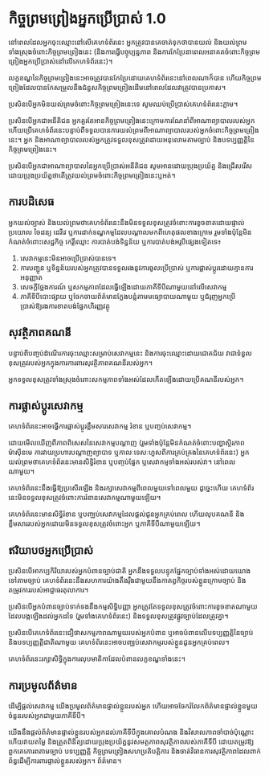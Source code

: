 # កិច្ចព្រមព្រៀងអ្នកប្រើប្រាស់ 1.0

នៅពេលដែលអ្នកចុះឈ្មោះនៅលើគេហទំព័រនេះ អ្នកត្រូវបានគេចាត់ទុកថាបានយល់ និងយល់ព្រមទាំងស្រុងចំពោះកិច្ចព្រមព្រៀងនេះ (និងការធ្វើបច្ចុប្បន្នភាព និងការកែប្រែនាពេលអនាគតចំពោះកិច្ចព្រមព្រៀងអ្នកប្រើប្រាស់នៅលើគេហទំព័រនេះ)។

លក្ខខណ្ឌនៃកិច្ចព្រមព្រៀងនេះអាចត្រូវបានកែប្រែដោយគេហទំព័រនេះនៅពេលណាក៏បាន ហើយកិច្ចព្រមព្រៀងដែលបានកែសម្រួលនឹងជំនួសកិច្ចព្រមព្រៀងដើមនៅពេលដែលវាត្រូវបានប្រកាស។

ប្រសិនបើអ្នកមិនយល់ព្រមចំពោះកិច្ចព្រមព្រៀងនេះទេ សូមឈប់ប្រើប្រាស់គេហទំព័រនេះភ្លាម។

ប្រសិនបើអ្នកជាអនីតិជន អ្នកគួរតែអានកិច្ចព្រមព្រៀងនេះក្រោមការណែនាំពីអាណាព្យាបាលរបស់អ្នក ហើយប្រើគេហទំព័រនេះបន្ទាប់ពីទទួលបានការយល់ព្រមពីអាណាព្យាបាលរបស់អ្នកចំពោះកិច្ចព្រមព្រៀងនេះ។ អ្នក និងអាណាព្យាបាលរបស់អ្នកត្រូវទទួលខុសត្រូវដោយអនុលោមតាមច្បាប់ និងបទប្បញ្ញត្តិនៃកិច្ចព្រមព្រៀងនេះ។

ប្រសិនបើអ្នកជាអាណាព្យាបាលនៃអ្នកប្រើប្រាស់អនីតិជន សូមអានដោយប្រុងប្រយ័ត្ន និងជ្រើសរើសដោយប្រុងប្រយ័ត្នថាតើត្រូវយល់ព្រមចំពោះកិច្ចព្រមព្រៀងនេះឬអត់។

## ការបដិសេធ

អ្នកយល់ច្បាស់ និងយល់ព្រមថាគេហទំព័រនេះនឹងមិនទទួលខុសត្រូវចំពោះការខូចខាតដោយផ្ទាល់ ប្រយោល ចៃដន្យ ដេរីវេ ឬការដាក់ទណ្ឌកម្មដែលបណ្តាលមកពីហេតុផលខាងក្រោម រួមទាំងប៉ុន្តែមិនកំណត់ចំពោះសេដ្ឋកិច្ច កេរ្តិ៍ឈ្មោះ ការបាត់បង់ទិន្នន័យ ឬការបាត់បង់អរូបីផ្សេងទៀតទេ៖

1. សេវាកម្មនេះមិនអាចប្រើប្រាស់បានទេ។
1. ការបញ្ជូន ឬទិន្នន័យរបស់អ្នកត្រូវបានទទួលរងនូវការចូលប្រើប្រាស់ ឬការផ្លាស់ប្តូរដោយគ្មានការអនុញ្ញាត
1. សេចក្តីថ្លែងការណ៍ ឬសកម្មភាពដែលធ្វើឡើងដោយភាគីទីបីណាមួយនៅលើសេវាកម្ម
1. ភាគីទីបីបោះផ្សាយ ឬចែកចាយព័ត៌មានក្លែងបន្លំតាមមធ្យោបាយណាមួយ ឬជំរុញអ្នកប្រើប្រាស់ឱ្យរងការខាតបង់ផ្នែកហិរញ្ញវត្ថុ

## សុវត្ថិភាពគណនី

បន្ទាប់ពីបញ្ចប់ដំណើរការចុះឈ្មោះសម្រាប់សេវាកម្មនេះ និងការចុះឈ្មោះដោយជោគជ័យ វាជាទំនួលខុសត្រូវរបស់អ្នកក្នុងការការពារសុវត្ថិភាពគណនីរបស់អ្នក។

អ្នកទទួលខុសត្រូវទាំងស្រុងចំពោះសកម្មភាពទាំងអស់ដែលកើតឡើងដោយប្រើគណនីរបស់អ្នក។

## ការផ្លាស់ប្តូរសេវាកម្ម

គេហទំព័រនេះអាចធ្វើការផ្លាស់ប្តូរខ្លឹមសារសេវាកម្ម រំខាន ឬបញ្ចប់សេវាកម្ម។

ដោយមើលឃើញពីភាពពិសេសនៃសេវាកម្មបណ្តាញ (រួមទាំងប៉ុន្តែមិនកំណត់ចំពោះបញ្ហាស្ថិរភាពម៉ាស៊ីនមេ ការវាយប្រហារបណ្តាញព្យាបាទ ឬកាលៈទេសៈហួសពីការគ្រប់គ្រងនៃគេហទំព័រនេះ) អ្នកយល់ព្រមថាគេហទំព័រនេះមានសិទ្ធិរំខាន ឬបញ្ចប់ផ្នែក ឬសេវាកម្មទាំងអស់របស់វា។ នៅពេលណាមួយ។

គេហទំព័រនេះនឹងធ្វើឱ្យប្រសើរឡើង និងរក្សាសេវាកម្មពីពេលមួយទៅពេលមួយ ដូច្នេះហើយ គេហទំព័រនេះមិនទទួលខុសត្រូវចំពោះការរំខានសេវាកម្មណាមួយឡើយ។

គេហទំព័រនេះមានសិទ្ធិរំខាន ឬបញ្ឈប់សេវាកម្មដែលផ្តល់ជូនអ្នកគ្រប់ពេល ហើយលុបគណនី និងខ្លឹមសាររបស់អ្នកដោយមិនទទួលខុសត្រូវចំពោះអ្នក ឬភាគីទីបីណាមួយឡើយ។

## ឥរិយាបថអ្នកប្រើប្រាស់

ប្រសិនបើអាកប្បកិរិយារបស់អ្នកបំពានច្បាប់ជាតិ អ្នកនឹងទទួលបន្ទុកផ្នែកច្បាប់ទាំងអស់ដោយយោងទៅតាមច្បាប់ គេហទំព័រនេះនឹងសហការយ៉ាងតឹងរ៉ឹងជាមួយនឹងកាតព្វកិច្ចរបស់ខ្លួនក្រោមច្បាប់ និងតម្រូវការរបស់អាជ្ញាធរតុលាការ។

ប្រសិនបើអ្នកបំពានច្បាប់ទាក់ទងនឹងកម្មសិទ្ធិបញ្ញា អ្នកត្រូវតែទទួលខុសត្រូវចំពោះការខូចខាតណាមួយដែលបង្កឡើងដល់អ្នកដទៃ (រួមទាំងគេហទំព័រនេះ) និងទទួលខុសត្រូវផ្លូវច្បាប់ដែលត្រូវគ្នា។

ប្រសិនបើគេហទំព័រនេះជឿថាសកម្មភាពណាមួយរបស់អ្នកបំពាន ឬអាចបំពានលើបទប្បញ្ញត្តិនៃច្បាប់ និងបទប្បញ្ញត្តិជាតិណាមួយ គេហទំព័រនេះអាចបញ្ឈប់សេវាកម្មរបស់ខ្លួនជូនអ្នកគ្រប់ពេល។

គេហទំព័រនេះរក្សាសិទ្ធិក្នុងការលុបមាតិកាដែលបំពានលក្ខខណ្ឌទាំងនេះ។

## ការប្រមូលព័ត៌មាន

ដើម្បីផ្តល់សេវាកម្ម យើងប្រមូលព័ត៌មានផ្ទាល់ខ្លួនរបស់អ្នក ហើយអាចចែករំលែកព័ត៌មានផ្ទាល់ខ្លួនមួយចំនួនរបស់អ្នកជាមួយភាគីទីបី។

យើងនឹងផ្តល់ព័ត៌មានផ្ទាល់ខ្លួនរបស់អ្នកដល់ភាគីទីបីក្នុងគោលបំណង និងវិសាលភាពចាំបាច់ប៉ុណ្ណោះ ហើយវាយតម្លៃ និងត្រួតពិនិត្យដោយប្រុងប្រយ័ត្ននូវសមត្ថភាពសុវត្ថិភាពរបស់ភាគីទីបី ដោយតម្រូវឱ្យពួកគេគោរពតាមច្បាប់ បទប្បញ្ញត្តិ កិច្ចព្រមព្រៀងសហប្រតិបត្តិការ និងចាត់វិធានការសុវត្ថិភាពដែលពាក់ព័ន្ធដើម្បីការពារផ្ទាល់ខ្លួនរបស់អ្នក។ ព័ត៌មាន។